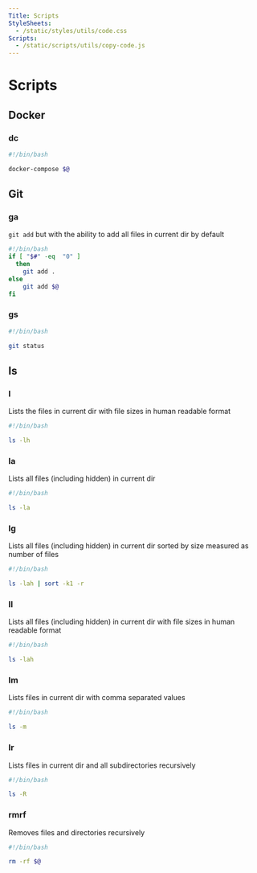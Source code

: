 ```yaml
---
Title: Scripts
StyleSheets:
  - /static/styles/utils/code.css
Scripts:
  - /static/scripts/utils/copy-code.js
---
```


# Scripts

## Docker

### dc

```bash
#!/bin/bash

docker-compose $@
```

## Git

### ga

`git add` but with the ability to add all files in current dir by default

```bash
#!/bin/bash
if [ "$#" -eq  "0" ]
  then
    git add .
else
    git add $@
fi
```

### gs

```bash
#!/bin/bash

git status
```

## ls

### l

Lists the files in current dir with file sizes in human readable format

```bash
#!/bin/bash

ls -lh
```

### la

Lists all files (including hidden) in current dir

```bash
#!/bin/bash

ls -la
```

### lg

Lists all files (including hidden) in current dir sorted by size measured as number of files

```bash
#!/bin/bash

ls -lah | sort -k1 -r
```

### ll

Lists all files (including hidden) in current dir with file sizes in human readable format

```bash
#!/bin/bash

ls -lah
```

### lm

Lists files in current dir with comma separated values

```bash
#!/bin/bash

ls -m
```

### lr

Lists files in current dir and all subdirectories recursively

```bash
#!/bin/bash

ls -R
```

### rmrf

Removes files and directories recursively

```bash
#!/bin/bash

rm -rf $@
```
